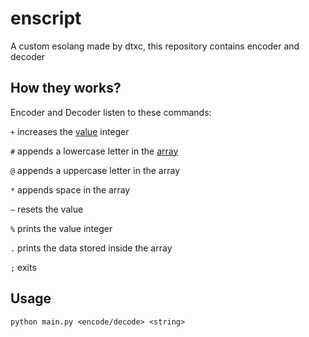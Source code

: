 # enscript
A custom esolang made by dtxc, this repository contains encoder and decoder

## How they works?
Encoder and Decoder listen to these commands:

`+` increases the [value](https://github.com/thatOneArchUser/archiescript/blob/main/main.py#L21) integer

`#` appends a lowercase letter in the [array](https://github.com/thatOneArchUser/archiescript/blob/main/main.py#L25)

`@` appends a uppercase letter in the array

`*` appends space in the array

`~` resets the value

`%` prints the value integer

`.` prints the data stored inside the array

`;` exits

## Usage
`python main.py <encode/decode> <string>`
